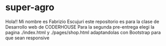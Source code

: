 # super-agro
  Hola!! Mi nombre es Fabrizio Escujuri este repositorio es para la clase de Desarrollo web de CODERHOUSE
    Para la segunda pre-entrega elegi la pagina ./index.html y ./pages/shop.html adaptandolas con Bootstrap para que sean responsive 
